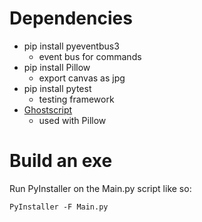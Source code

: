 # Dependencies
- pip install pyeventbus3
    - event bus for commands
- pip install Pillow 
    - export canvas as jpg
- pip install pytest
    - testing framework 
- [Ghostscript](https://www.ghostscript.com/download/gsdnld.html)
    - used with Pillow
  
# Build an exe
Run PyInstaller on the Main.py script like so:
```commandline
PyInstaller -F Main.py
```